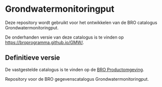 # Grondwatermonitoringput
Deze repository wordt gebruikt voor het ontwikkelen van de BRO catalogus Grondwatermonitoringput.

De onderhanden versie van deze catalogus is te vinden op https://broprogramma.github.io/GMW/.

##  Definitieve versie
De vastgestelde catalogus is te vinden op de [BRO Productomgeving][1].

[1]: https://bro-productomgeving.nl/bpo/latest

Repository voor de BRO gegevenscatalogus Grondwatermonitoringput.

